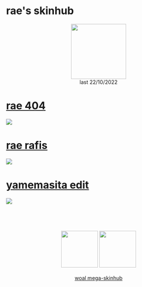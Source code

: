 # rae's skinhub
<p align="center">
<a href="https://twitch.tv/utopp">
  <img src="https://i.imgur.com/M6RhTLS.jpeg"  
       width="150"
       height="150"></a>
<br>
last 22/10/2022
</p>

# [rae 404](https://github.com/rudjx3/skins/raw/main/rae/rae%20404.osk)
[![](https://i.imgur.com/yjfzzyU.jpeg)](https://github.com/rudjx3/skins/raw/main/rae/rae%20404.osk)

# [rae rafis](https://github.com/rudjx3/skins/raw/main/rae/rae%20rafis.osk)
[![](https://i.imgur.com/BwoUrlz.jpeg)](https://github.com/rudjx3/skins/raw/main/rae/rae%20rafis.osk)

# [yamemasita edit](https://github.com/rudjx3/skins/raw/main/rae/yamemasita_edit.osk)
[![](https://i.imgur.com/KTS7hwr.jpg)](https://github.com/rudjx3/skins/raw/main/rae/yamemasita_edit.osk)

#
<p align="center">
  <br></br>
  <a href="https://twitch.tv/utopp">
  <img src="https://i.imgur.com/HM030lk.png" 
       width="100" 
       height="100"></a>
  <a href="https://m.youtube.com/channel/UC3-7jPD6yoDYIMibGkABPDQ">
  <img src="https://i.imgur.com/YWbDUUy.png"  
       width="100" 
       height="100"></a>
  <br></br>
  <a href="README.md">woal mega-skinhub</a>
 </p>
